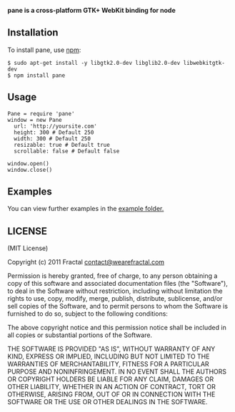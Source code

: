 **pane is a cross-platform GTK+ WebKit binding for node**


## Installation
    
To install pane, use [npm](http://github.com/isaacs/npm):

    $ sudo apt-get install -y libgtk2.0-dev libglib2.0-dev libwebkitgtk-dev
    $ npm install pane

## Usage

```coffee-script
Pane = require 'pane'
window = new Pane 
  url: 'http://yoursite.com'
  height: 300 # Default 250
  width: 300 # Default 250
  resizable: true # Default true
  scrollable: false # Default false
  
window.open()
window.close()
```

## Examples

You can view further examples in the [example folder.](https://github.com/wearefractal/pane/tree/master/examples)

## LICENSE

(MIT License)

Copyright (c) 2011 Fractal <contact@wearefractal.com>

Permission is hereby granted, free of charge, to any person obtaining
a copy of this software and associated documentation files (the
"Software"), to deal in the Software without restriction, including
without limitation the rights to use, copy, modify, merge, publish,
distribute, sublicense, and/or sell copies of the Software, and to
permit persons to whom the Software is furnished to do so, subject to
the following conditions:

The above copyright notice and this permission notice shall be
included in all copies or substantial portions of the Software.

THE SOFTWARE IS PROVIDED "AS IS", WITHOUT WARRANTY OF ANY KIND,
EXPRESS OR IMPLIED, INCLUDING BUT NOT LIMITED TO THE WARRANTIES OF
MERCHANTABILITY, FITNESS FOR A PARTICULAR PURPOSE AND
NONINFRINGEMENT. IN NO EVENT SHALL THE AUTHORS OR COPYRIGHT HOLDERS BE
LIABLE FOR ANY CLAIM, DAMAGES OR OTHER LIABILITY, WHETHER IN AN ACTION
OF CONTRACT, TORT OR OTHERWISE, ARISING FROM, OUT OF OR IN CONNECTION
WITH THE SOFTWARE OR THE USE OR OTHER DEALINGS IN THE SOFTWARE.
